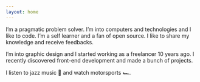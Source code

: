 ```yaml
---
layout: home
---
```


I’m a pragmatic problem solver.
I’m into computers and technologies and I like to code.
I’m a self learner and a fan of open source. I like to share my knowledge and receive feedbacks.

I’m into graphic design and I started working as a freelancer 10 years ago. I recently discovered front-end development and made a bunch of projects.

I listen to jazz music 🎷 and watch motorsports 🏎.